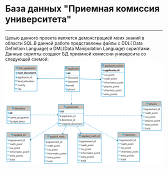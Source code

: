 # База данных "Приемная комиссия университета"
***
Целью данного проекта является демонстрацией моих знаний в области SQL.В данной работе представлены файлы с DDL( Data Definition Language) и DML(Data Manipulation Language) скриптами. Данные скрипты создают БД приемной комиссии университа со следующей схемой:
![Схема_БД](https://github.com/Ivan-Menshov/SQL_project_selection_university_committee/blob/main/ERDiagram.png?raw=true)
